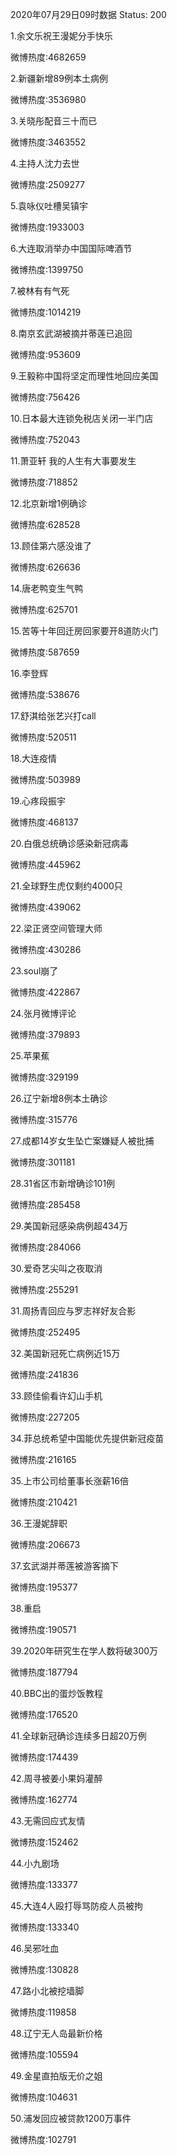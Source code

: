 2020年07月29日09时数据
Status: 200

1.余文乐祝王漫妮分手快乐

微博热度:4682659

2.新疆新增89例本土病例

微博热度:3536980

3.关晓彤配音三十而已

微博热度:3463552

4.主持人沈力去世

微博热度:2509277

5.袁咏仪吐槽吴镇宇

微博热度:1933003

6.大连取消举办中国国际啤酒节

微博热度:1399750

7.被林有有气死

微博热度:1014219

8.南京玄武湖被摘并蒂莲已追回

微博热度:953609

9.王毅称中国将坚定而理性地回应美国

微博热度:756426

10.日本最大连锁免税店关闭一半门店

微博热度:752043

11.萧亚轩 我的人生有大事要发生

微博热度:718852

12.北京新增1例确诊

微博热度:628528

13.顾佳第六感没谁了

微博热度:626636

14.唐老鸭变生气鸭

微博热度:625701

15.苦等十年回迁房回家要开8道防火门

微博热度:587659

16.李登辉

微博热度:538676

17.舒淇给张艺兴打call

微博热度:520511

18.大连疫情

微博热度:503989

19.心疼段振宇

微博热度:468137

20.白俄总统确诊感染新冠病毒

微博热度:445962

21.全球野生虎仅剩约4000只

微博热度:439062

22.梁正贤空间管理大师

微博热度:430286

23.soul崩了

微博热度:422867

24.张月微博评论

微博热度:379893

25.苹果蕉

微博热度:329199

26.辽宁新增8例本土确诊

微博热度:315776

27.成都14岁女生坠亡案嫌疑人被批捕

微博热度:301181

28.31省区市新增确诊101例

微博热度:285458

29.美国新冠感染病例超434万

微博热度:284066

30.爱奇艺尖叫之夜取消

微博热度:255291

31.周扬青回应与罗志祥好友合影

微博热度:252495

32.美国新冠死亡病例近15万

微博热度:241836

33.顾佳偷看许幻山手机

微博热度:227205

34.菲总统希望中国能优先提供新冠疫苗

微博热度:216165

35.上市公司给董事长涨薪16倍

微博热度:210421

36.王漫妮辞职

微博热度:206673

37.玄武湖并蒂莲被游客摘下

微博热度:195377

38.重启

微博热度:190571

39.2020年研究生在学人数将破300万

微博热度:187794

40.BBC出的蛋炒饭教程

微博热度:176520

41.全球新冠确诊连续多日超20万例

微博热度:174439

42.周寻被姜小果妈灌醉

微博热度:162774

43.无需回应式友情

微博热度:152462

44.小九剧场

微博热度:133377

45.大连4人殴打辱骂防疫人员被拘

微博热度:133340

46.吴邪吐血

微博热度:130828

47.路小北被挖墙脚

微博热度:119858

48.辽宁无人岛最新价格

微博热度:105594

49.金星直拍版无价之姐

微博热度:104631

50.浦发回应被贷款1200万事件

微博热度:102791

